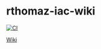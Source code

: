 # rthomaz-iac-wiki


[![CI](https://github.com/rthomaz-iac/rthomaz-iac-wiki/workflows/CI/badge.svg)](https://github.com/rthomaz-iac/rthomaz-iac-wiki/actions?query=workflow%3ACI)

[Wiki](https://github.com/rthomaz-iac/rthomaz-iac-wiki/wiki)
